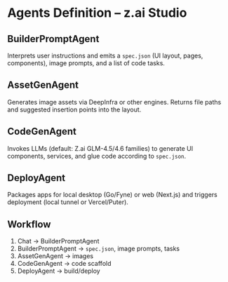 # Agents Definition – z.ai Studio

## BuilderPromptAgent
Interprets user instructions and emits a `spec.json` (UI layout, pages, components), image prompts, and a list of code tasks.

## AssetGenAgent
Generates image assets via DeepInfra or other engines. Returns file paths and suggested insertion points into the layout.

## CodeGenAgent
Invokes LLMs (default: Z.ai GLM-4.5/4.6 families) to generate UI components, services, and glue code according to `spec.json`.

## DeployAgent
Packages apps for local desktop (Go/Fyne) or web (Next.js) and triggers deployment (local tunnel or Vercel/Puter).

## Workflow
1. Chat → BuilderPromptAgent
2. BuilderPromptAgent → `spec.json`, image prompts, tasks
3. AssetGenAgent → images
4. CodeGenAgent → code scaffold
5. DeployAgent → build/deploy
